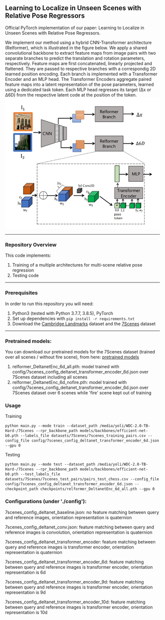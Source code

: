 ## Learning to Localize in Unseen Scenes with Relative Pose Regressors
Official PyTorch implementation of our paper: Learning to Localize in Unseen Scenes with Relative Pose Regressors.

We implement our method using a hybrid CNN-Transformer architecture (Relformer), which is illustrated in the figure below. 
We apply a shared convolutional backbone to extract feature maps from image pairs with two separate branches to predict the translation and rotation parameters, respectively. Feature maps are first concatenated, linearly projected and flattened. They are passed to respective branches with a correspondig 2D learned position encoding. Each branch is implemented with a Transformer Encoder and an MLP head. The Transformer Encoders aggregate paired feature maps into a latent representation of the pose parameters, learned using a dedicated task token. Each MLP head regresses its
target (∆x or ∆6D) from the respective latent code at the position of the token. 
![Learning to Localize in Unseen Scenes with Relative Pose Regressors Illustration](./img/teaser.jpg)

---

### Repository Overview 

This code implements:

1. Training of a multiple architectures for multi-scene relative pose regression 
2. Testing code

---

### Prerequisites

In order to run this repository you will need:

1. Python3 (tested with Python 3.7.7, 3.8.5), PyTorch
2. Set up dependencies with ```pip install -r requirements.txt```
3. Download the [Cambridge Landmarks](http://mi.eng.cam.ac.uk/projects/relocalisation/#dataset) dataset and the [7Scenes](https://www.microsoft.com/en-us/research/project/rgb-d-dataset-7-scenes/) dataset

---

### Pretrained models:
You can download our pretrained models for the 7Scenes dataset (trained over all scenes / without fire scene), from here: [pretrained models](https://drive.google.com/file/d/1MyfS6a_05u2KFVIaUoLYSkuF-i4jTgdo/view?usp=sharing)

1. relformer_DeltanetEnc_6d_all.pth: model trained with config/7scenes_config_deltanet_transformer_encoder_6d.json over 7Scenes dataset including all scenes
2. relformer_DeltanetEnc_6d_nofire.pth: model trained with config/7scenes_config_deltanet_transformer_encoder_6d.json over 7Scenes dataset over 6 scenes while 'fire' scene kept out of training

### Usage
Training 
```
python main.py --mode train --dataset_path /media/yoli/WDC-2.0-TB-Hard-/7Scenes --rpr_backbone_path models/backbones/efficient-net-b0.pth --labels_file datasets/7Scenes/7scenes_training_pairs.csv --config_file config/7scenes_config_deltanet_transformer_encoder_6d.json --gpu 0
```
Testing
```
python main.py --mode test --dataset_path /media/yoli/WDC-2.0-TB-Hard-/7Scenes --rpr_backbone_path models/backbones/efficient-net-b0.pth --test_labels_file datasets/7Scenes/7scenes_test_pairs/pairs_test_chess.csv --config_file config/7scenes_config_deltanet_transformer_encoder_6d.json --checkpoint_path checkpoints/relformer_DeltanetEnc_6d_all.pth --gpu 0
```


### Configurations  (under './config'):

7scenes_config_deltanet_baseline.json: no feature matching between query and reference images, orientation representation is quaternion

7scenes_config_deltanet_conv.json: feature matching between query and reference images is convolution, orientation representation is quaternion

7scenes_config_deltanet_transformer_encoder: feature matching between query and reference images is transformer encoder, orientation representation is quaternion

7scenes_config_deltanet_transformer_encoder_6d: feature matching between query and reference images is transformer encoder, orientation representation is 6d 

7scenes_config_deltanet_transformer_encoder_9d: feature matching between query and reference images is transformer encoder, orientation representation is 9d 

7scenes_config_deltanet_transformer_encoder_10d: feature matching between query and reference images is transformer encoder, orientation representation is 10d 
 
